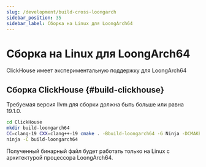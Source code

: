 ```yaml
---
slug: /development/build-cross-loongarch
sidebar_position: 35
sidebar_label: Сборка на Linux для LoongArch64
---
```



# Сборка на Linux для LoongArch64

ClickHouse имеет экспериментальную поддержку для LoongArch64

## Сборка ClickHouse {#build-clickhouse}

Требуемая версия llvm для сборки должна быть больше или равна 19.1.0.

``` bash
cd ClickHouse
mkdir build-loongarch64
CC=clang-19 CXX=clang++-19 cmake . -Bbuild-loongarch64 -G Ninja -DCMAKE_TOOLCHAIN_FILE=cmake/linux/toolchain-loongarch64.cmake
ninja -C build-loongarch64
```

Полученный бинарный файл будет работать только на Linux с архитектурой процессора LoongArch64.
